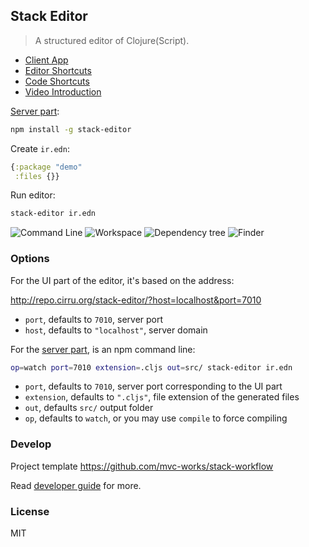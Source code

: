 
Stack Editor
----

> A structured editor of Clojure(Script).

* [Client App](http://repo.cirru.org/stack-editor/)
* [Editor Shortcuts](https://github.com/Cirru/stack-editor/wiki/Keyboard-Shortcuts)
* [Code Shortcuts](https://github.com/Cirru/respo-cirru-editor/wiki/Keyboard-Shortcuts)
* [Video Introduction](https://youtu.be/PdP7DHlQBoQ)

[Server part](https://github.com/Cirru/stack-server):

```bash
npm install -g stack-editor
```

Create `ir.edn`:

```clojure
{:package "demo"
 :files {}}
```

Run editor:

```bash
stack-editor ir.edn
```

![Command Line](https://pbs.twimg.com/media/DClMKBMUIAAL5X5.png:large)
![Workspace](https://pbs.twimg.com/media/DClL_EXVwAEATYj.png:large)
![Dependency tree](https://pbs.twimg.com/media/DClL4oMUMAA1iIu.png:large)
![Finder](https://pbs.twimg.com/media/DClMRUeVoAEl8Jz.png:large)

### Options

For the UI part of the editor, it's based on the address:

<http://repo.cirru.org/stack-editor/?host=localhost&port=7010>

* `port`, defaults to `7010`, server port
* `host`, defaults to `"localhost"`, server domain

For the [server part](https://github.com/Cirru/stack-server), is an npm command line:

```bash
op=watch port=7010 extension=.cljs out=src/ stack-editor ir.edn
```

* `port`, defaults to `7010`, server port corresponding to the UI part
* `extension`, defaults to `".cljs"`, file extension of the generated files
* `out`, defaults `src/` output folder
* `op`, defaults to `watch`, or you may use `compile` to force compiling

### Develop

Project template https://github.com/mvc-works/stack-workflow

Read [developer guide](https://github.com/Cirru/stack-editor/wiki/Develop) for more.

### License

MIT
